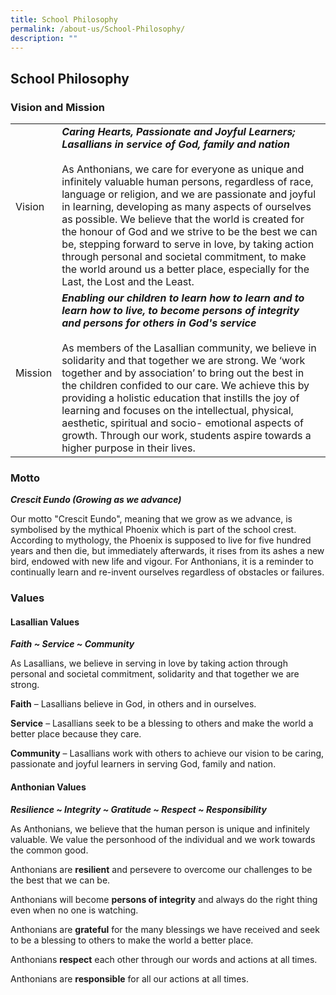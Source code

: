 ```yaml
---
title: School Philosophy
permalink: /about-us/School-Philosophy/
description: ""
---
```

## School Philosophy
### Vision and Mission

|  |  | 
| -------- | -------- | 
| Vision     | _**Caring Hearts, Passionate and Joyful Learners; Lasallians in service of God, family and nation**_  <br><br>  As Anthonians, we care for everyone as unique and infinitely valuable human persons, regardless of race, language or religion, and we are passionate and joyful in learning, developing as many aspects of ourselves as possible. We believe that the world is created for the honour of God and we strive to be the best we can be, stepping forward to serve in love, by taking action through personal and societal commitment, to make the world around us a better place, especially for the Last, the Lost and the Least. |
| Mission     | _**Enabling our children to learn how to learn and to learn how to live, to become persons of integrity and persons for others in God's service**_  <br><br>As members of the Lasallian community, we believe in solidarity and that together we are strong. We ‘work together and by association’ to bring out the best in the children confided to our care. We achieve this by providing a holistic education that instills the joy of learning and focuses on the intellectual, physical, aesthetic, spiritual and socio- emotional aspects of growth. Through our work, students aspire towards a higher purpose in their lives.   |
  

### Motto

**_Crescit Eundo (Growing as we advance)_**

Our motto "Crescit Eundo", meaning that we grow as we advance, is symbolised by the mythical Phoenix which is part of the school crest. According to mythology, the Phoenix is supposed to live for five hundred years and then die, but immediately afterwards, it rises from its ashes a new bird, endowed with new life and vigour. For Anthonians, it is a reminder to continually learn and re-invent ourselves regardless of obstacles or failures.

### Values

#### **Lasallian Values**

**_Faith ~ Service ~ Community_**

As Lasallians, we believe in serving in love by taking action through personal and societal commitment, solidarity and that together we are strong.

  

**Faith** – Lasallians believe in God, in others and in ourselves.

**Service** – Lasallians seek to be a blessing to others and make the world a better place because they care.

**Community** – Lasallians work with others to achieve our vision to be caring, passionate and joyful learners in serving God, family and nation.

  

  

#### **Anthonian Values**

**_Resilience ~ Integrity ~ Gratitude ~ Respect ~ Responsibility_**

  

As Anthonians, we believe that the human person is unique and infinitely valuable. We value the personhood of the individual and we work towards the common good.

  

Anthonians are **resilient** and persevere to overcome our challenges to be the best that we can be.

Anthonians will become **persons of integrity** and always do the right thing even when no one is watching.

Anthonians are **grateful** for the many blessings we have received and seek to be a blessing to others to make the world a better place.

Anthonians **respect** each other through our words and actions at all times.

Anthonians are **responsible** for all our actions at all times.